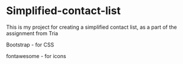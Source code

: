 # Simplified-contact-list
This is my project for creating a simplified contact list, as a part of the assignment from Tria

Bootstrap - for CSS

fontawesome - for icons
